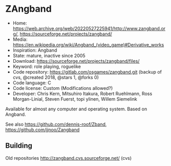 # ZAngband

- Home: https://web.archive.org/web/20220527225941/http://www.zangband.org/, https://sourceforge.net/projects/zangband/
- Media: https://en.wikipedia.org/wiki/Angband_(video_game)#Derivative_works
- Inspiration: Angband
- State: mature, inactive since 2005
- Download: https://sourceforge.net/projects/zangband/files/
- Keyword: role playing, roguelike
- Code repository: https://gitlab.com/osgames/zangband.git (backup of cvs, @created 2018, @stars 1, @forks 0)
- Code language: C
- Code license: Custom (Modifications allowed?)
- Developer: Chris Kern, Mitsuhiro Itakura, Robert Ruehlmann, Ross Morgan-Linial, Steven Fuerst, topi ylinen, Willem Siemelink

Available for almost any computer and operating system.
Based on Angband.

See also https://github.com/dennis-roof/Zband, https://github.com/jjnoo/Zangband

## Building

Old repositories http://zangband.cvs.sourceforge.net/ (cvs)